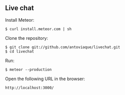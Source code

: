 Live chat
---------

Install Meteor: 

    $ curl install.meteor.com | sh

Clone the repository:

    $ git clone git://github.com/antoviaque/livechat.git
    $ cd livechat

Run:

    $ meteor --production

Open the following URL in the browser:

    http://localhost:3000/


